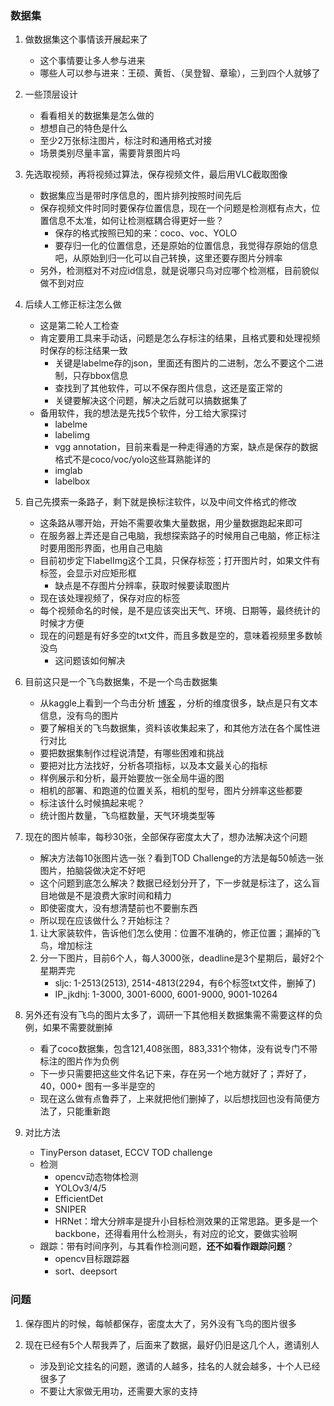 ### 数据集
1. 做数据集这个事情该开展起来了
    * 这个事情要让多人参与进来
    * 哪些人可以参与进来：王硕、黄哲、（吴登智、章瑜），三到四个人就够了
2. 一些顶层设计
    * 看看相关的数据集是怎么做的
    * 想想自己的特色是什么
    * 至少2万张标注图片，标注时和通用格式对接
    * 场景类别尽量丰富，需要背景图片吗
2. 先选取视频，再将视频过算法，保存视频文件，最后用VLC截取图像
    * 数据集应当是带时序信息的，图片排列按照时间先后
    * 保存视频文件时同时要保存位置信息，现在一个问题是检测框有点大，位置信息不太准，如何让检测框耦合得更好一些？
        - 保存的格式按照已知的来：coco、voc、YOLO
        - 要存归一化的位置信息，还是原始的位置信息，我觉得存原始的信息吧，从原始到归一化可以自己转换，这里还要存图片分辨率
    * 另外，检测框对不对应id信息，就是说哪只鸟对应哪个检测框，目前貌似做不到对应
3. 后续人工修正标注怎么做
    - 这是第二轮人工检查
    - 肯定要用工具来手动话，问题是怎么存标注的结果，且格式要和处理视频时保存的标注结果一致
        * 关键是labelme存的json，里面还有图片的二进制，怎么不要这个二进制，只存bbox信息
        * 查找到了其他软件，可以不保存图片信息，这还是蛮正常的
        * 关键要解决这个问题，解决之后就可以搞数据集了
    * 备用软件，我的想法是先找5个软件，分工给大家探讨
        - labelme
        - labelimg
        - vgg annotation，目前来看是一种走得通的方案，缺点是保存的数据格式不是coco/voc/yolo这些耳熟能详的
        - imglab
        - labelbox
4. 自己先摸索一条路子，剩下就是换标注软件，以及中间文件格式的修改
    * 这条路从哪开始，开始不需要收集大量数据，用少量数据跑起来即可
    * 在服务器上弄还是自己电脑，我想探索路子的时候用自己电脑，修正标注时要用图形界面，也用自己电脑
    * 目前初步定下labelImg这个工具，只保存标签；打开图片时，如果文件有标签，会显示对应矩形框
        - 缺点是不存图片分辨率，获取时候要读取图片
    * 现在该处理视频了，保存对应的标签
    * 每个视频命名的时候，是不是应该突出天气、环境、日期等，最终统计的时候才方便
    * 现在的问题是有好多空的txt文件，而且多数是空的，意味着视频里多数帧没鸟
        - 这问题该如何解决
1. 目前这只是一个飞鸟数据集，不是一个鸟击数据集
    - 从kaggle上看到一个鸟击分析 [博客](https://www.kaggle.com/mayshen/a-bird-eye-view-of-bird-strikes) ，分析的维度很多，缺点是只有文本信息，没有鸟的图片
    - 要了解相关的飞鸟数据集，资料该收集起来了，和其他方法在各个属性进行对比
    - 要把数据集制作过程说清楚，有哪些困难和挑战
    - 要把对比方法找好，分析各项指标，以及本文最关心的指标
    - 样例展示和分析，最开始要放一张全局牛逼的图
    - 相机的部署、和跑道的位置关系，相机的型号，图片分辨率这些都要
    - 标注该什么时候搞起来呢？
    - 统计图片数量，飞鸟框数量，天气环境类型等
2. 现在的图片帧率，每秒30张，全部保存密度太大了，想办法解决这个问题
    - 解决方法每10张图片选一张？看到TOD Challenge的方法是每50帧选一张图片，拍脑袋做决定不好吧
    - 这个问题到底怎么解决？数据已经划分开了，下一步就是标注了，这么盲目地做是不是浪费大家时间和精力
    - 即使密度大，没有想清楚前也不要删东西
    - 所以现在应该做什么？开始标注？
    1. 让大家装软件，告诉他们怎么使用：位置不准确的，修正位置；漏掉的飞鸟，增加标注
    2. 分一下图片，目前6个人，每人3000张，deadline是3个星期后，最好2个星期弄完
        * sljc: 1-2513(2513), 2514-4813(2294，有6个标签txt文件，删掉了)
        * IP_jkdhj: 1-3000, 3001-6000, 6001-9000, 9001-10264

3. 另外还有没有飞鸟的图片太多了，调研一下其他相关数据集需不需要这样的负例，如果不需要就删掉
    - 看了coco数据集，包含121,408张图，883,331个物体，没有说专门不带标注的图片作为负例
    - 下一步只需要把这些文件名记下来，存在另一个地方就好了；弄好了，40，000+ 图有一多半是空的
    - 现在这么做有点鲁莽了，上来就把他们删掉了，以后想找回也没有简便方法了，只能重新跑

4. 对比方法
    - TinyPerson dataset, ECCV TOD challenge
    - 检测
        - opencv动态物体检测
        - YOLOv3/4/5
        - EfficientDet
        - SNIPER
        - HRNet：增大分辨率是提升小目标检测效果的正常思路。更多是一个backbone，还得看用什么检测头，有对应的论文，要做实验啊
    - 跟踪：带有时间序列，与其看作检测问题，**还不如看作跟踪问题**？
        - opencv目标跟踪器
        - sort、deepsort

### 问题
1. 保存图片的时候，每帧都保存，密度太大了，另外没有飞鸟的图片很多

2. 现在已经有5个人帮我弄了，后面来了数据，最好仍旧是这几个人，邀请别人
    - 涉及到论文挂名的问题，邀请的人越多，挂名的人就会越多，十个人已经很多了
    - 不要让大家做无用功，还需要大家的支持